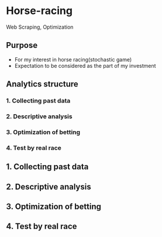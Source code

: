 # Horse-racing
Web Scraping, Optimization

## Purpose
* For my interest in horse racing(stochastic game)
* Expectation to be considered as the part of my investment

## Analytics structure
### 1. Collecting past data
### 2. Descriptive analysis
### 3. Optimization of betting
### 4. Test by real race

## 1. Collecting past data

## 2. Descriptive analysis

## 3. Optimization of betting

## 4. Test by real race
